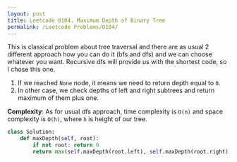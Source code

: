 ```yaml
---
layout: post
title: Leetcode 0104. Maximum Depth of Binary Tree
permalink: /Leetcode Problems/0104/
---
```


This is classical problem about tree traversal and there are as usual 2 different approach how you can do it (bfs and dfs) and we can choose whatever you want. Recursive dfs will provide us with the shortest code, so I chose this one.

1. If we reached `None` node, it means we need to return depth equal to `0`.
2. In other case, we check depths of left and right subtrees and return maximum of them plus one.


**Complexity**: As for usual dfs approach, time complexity is `O(n)` and space complexity is `O(h)`, where `h` is height of our tree.

```python
class Solution:
    def maxDepth(self, root):
        if not root: return 0
        return max(self.maxDepth(root.left), self.maxDepth(root.right)) + 1
```